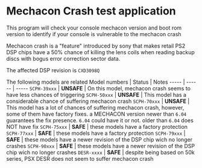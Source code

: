 # Mechacon Crash test application

This program will check your console mechacon version and boot rom version to identify if your console is vulnerable to the mechacon crash

Mechacon crash is a "feature" introduced by sony that makes retail PS2 DSP chips have a 50% chance of killing the lens coils when reading backup discs with bogus error correction sector data.

The affected DSP revision is `CXD3098Q`

The following models are related
Model numbers | Status | Notes
----- | ------ | -----
`SCPH-39xxx`  | **UNSAFE** | On this model, mechacon crash seems to have less chances of triggering
`SCPH-50xxx`  | **UNSAFE** | This model has a considerable chance of suffering mechacon crash
`SCPH-70xxx`  | **UNSAFE** | This model has a lot of chances of suffering mechacon crash, however, some of them have factory fixes. a MECHACON version newer than `6.04` guarantees the fix presence. `6.04` could have it or not. older than `6.04` does NOT have fix
`SCPH-75xxx`   | **SAFE** | these models have a factory protection
`SCPH-77xxx`  | **SAFE** | these models have a factory protection
`SCPH-79xxx`  | **SAFE** | these models have a newer revision of the DSP chip wich no longer crashes
`SCPH-90xxx`  | **SAFE** | these models have a newer revision of the DSP chip wich no longer crashes
`DESR-xxxx`   | **SAFE** | despite being based on 50k series, PSX DESR does not seem to suffer mechacon crash
